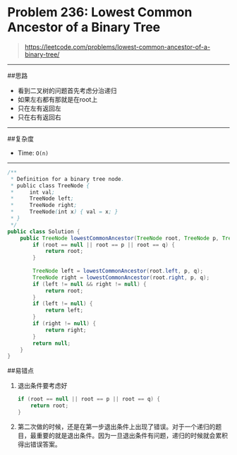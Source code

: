 # Problem 236: Lowest Common Ancestor of a Binary Tree

> https://leetcode.com/problems/lowest-common-ancestor-of-a-binary-tree/

--------------------------------------------------------------------
##思路
* 看到二叉树的问题首先考虑分治递归
* 如果左右都有那就是在root上
* 只在左有返回左
* 只在右有返回右

-------------------------------
##复杂度
* Time: `O(n)`

-----------

```java
/**
 * Definition for a binary tree node.
 * public class TreeNode {
 *     int val;
 *     TreeNode left;
 *     TreeNode right;
 *     TreeNode(int x) { val = x; }
 * }
 */
public class Solution {
    public TreeNode lowestCommonAncestor(TreeNode root, TreeNode p, TreeNode q) {
        if (root == null || root == p || root == q) {
            return root;
        }
        
        TreeNode left = lowestCommonAncestor(root.left, p, q);
        TreeNode right = lowestCommonAncestor(root.right, p, q);
        if (left != null && right != null) {
            return root;
        }
        if (left != null) {
            return left;
        }
        if (right != null) {
            return right;
        }
        return null;
    }
}
```
##易错点
1. 退出条件要考虑好
   ```java
   if (root == null || root == p || root == q) {
       return root;
   }
   ```
2. 第二次做的时候，还是在第一步退出条件上出现了错误。对于一个递归的题目，最重要的就是退出条件。因为一旦退出条件有问题，递归的时候就会累积得出错误答案。

